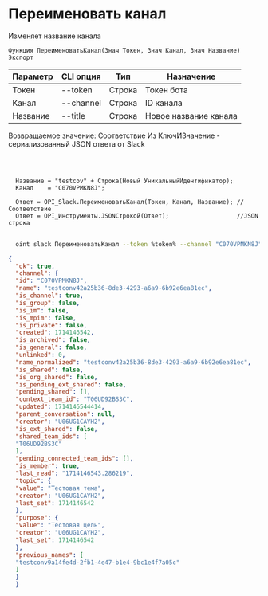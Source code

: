 ﻿---
sidebar_position: 13
---

# Переименовать канал
 Изменяет название канала



`Функция ПереименоватьКанал(Знач Токен, Знач Канал, Знач Название) Экспорт`

  | Параметр | CLI опция | Тип | Назначение |
  |-|-|-|-|
  | Токен | --token | Строка | Токен бота |
  | Канал | --channel | Строка | ID канала |
  | Название | --title | Строка | Новое название канала |

  
  Возвращаемое значение:   Соответствие Из КлючИЗначение - сериализованный JSON ответа от Slack

<br/>




```bsl title="Пример кода"
  
  Название = "testcov" + Строка(Новый УникальныйИдентификатор);
  Канал    = "C070VPMKN8J";
  
  Ответ = OPI_Slack.ПереименоватьКанал(Токен, Канал, Название); //Соответствие
  Ответ = OPI_Инструменты.JSONСтрокой(Ответ);                   //JSON строка
```
	


```sh title="Пример команды CLI"
    
  oint slack ПереименоватьКанал --token %token% --channel "C070VPMKN8J" --title %title%

```

```json title="Результат"
{
  "ok": true,
  "channel": {
  "id": "C070VPMKN8J",
  "name": "testconv42a25b36-8de3-4293-a6a9-6b92e6ea81ec",
  "is_channel": true,
  "is_group": false,
  "is_im": false,
  "is_mpim": false,
  "is_private": false,
  "created": 1714146542,
  "is_archived": false,
  "is_general": false,
  "unlinked": 0,
  "name_normalized": "testconv42a25b36-8de3-4293-a6a9-6b92e6ea81ec",
  "is_shared": false,
  "is_org_shared": false,
  "is_pending_ext_shared": false,
  "pending_shared": [],
  "context_team_id": "T06UD92BS3C",
  "updated": 1714146544414,
  "parent_conversation": null,
  "creator": "U06UG1CAYH2",
  "is_ext_shared": false,
  "shared_team_ids": [
  "T06UD92BS3C"
  ],
  "pending_connected_team_ids": [],
  "is_member": true,
  "last_read": "1714146543.286219",
  "topic": {
  "value": "Тестовая тема",
  "creator": "U06UG1CAYH2",
  "last_set": 1714146542
  },
  "purpose": {
  "value": "Тестовая цель",
  "creator": "U06UG1CAYH2",
  "last_set": 1714146542
  },
  "previous_names": [
  "testconv9a14fe4d-2fb1-4e47-b1e4-9bc1e4f7a05c"
  ]
  }
  }
```

